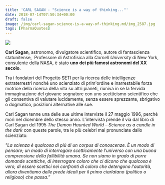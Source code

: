 ```yaml
---
title: 'CARL SAGAN - "Science is a way of thinking..."'
date: 2018-07-14T07:50:34+00:00
draft: false
image: /img/carl-sagan-science-is-a-way-of-thinking.md/img_2587.jpg
tags: [PharmaQuotes]
---
```


**![](/img/carl-sagan-science-is-a-way-of-thinking.md/img_2587.jpg)**

**Carl Sagan**, astronomo, divulgatore scientifico, autore di fantascienza statunitense,  Professore di Astrofisica alla _Cornell University_ di New York, consulente della NASA, è stato **uno dei più famosi astronomi del XX secolo**.

Tra i fondatori del Progetto SETI per la ricerca delle intelligenze extraterrestri nonché uno scienziato di prim'ordine e inarrestabile forza motrice della ricerca della vita su altri pianeti, riuniva in se la fervida immaginazione del giovane sognatore con uno scetticismo scientifico che gli consentiva di valutare lucidamente, senza essere sprezzante, sbrigativo o dogmatico, posizioni alternative alle sue.

Carl Sagan tenne una delle sue ultime interviste il 27 maggio 1996, perchè morì nel dicembre dello stesso anno. L'intervista prende il via dal libro di Carl Sagan del 1995 _The Demon Haunted World – Science as a candle in the dark_ con queste parole, tra le più celebri mai pronunciate dallo scienziato:

_"La scienza è qualcosa di più di un corpus di conoscenze. È un modo di pensare; un modo di interrogare scetticamente l'universo con una buona comprensione della fallibilità umana. Se non siamo in grado di porre domande scettiche, di interrogare coloro che ci dicono che qualcosa è vero, di essere scettici nei confronti di coloro che detengono l'autorità, allora diventiamo delle prede ideali per il primo ciarlatano (politico o religioso) che passa.”_